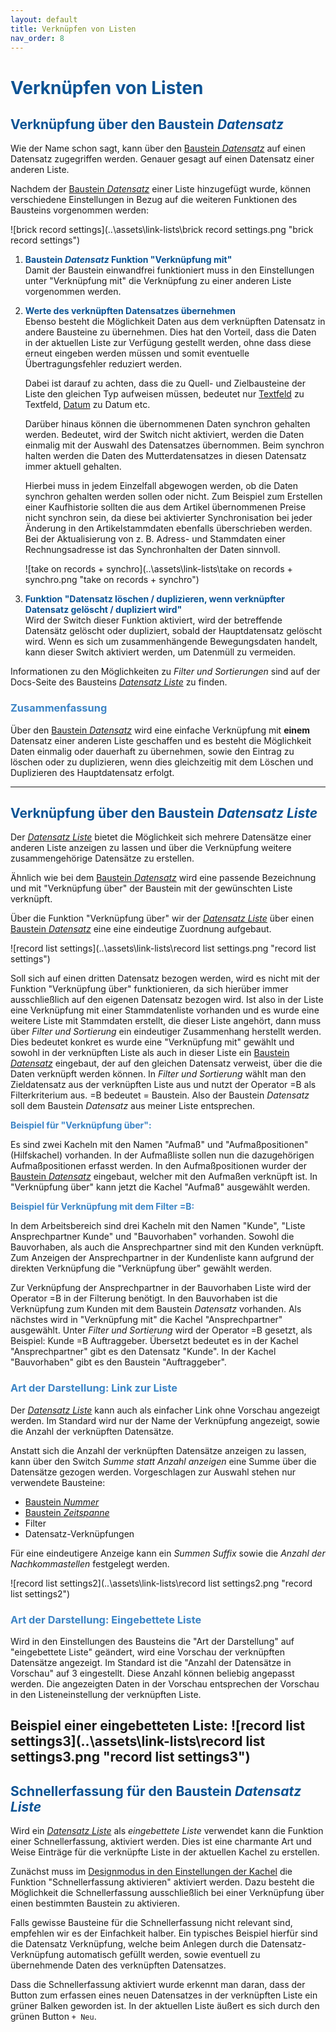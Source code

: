 ```yaml
---
layout: default
title: Verknüpfen von Listen
nav_order: 8
---
```


# <span style="color:#0b5394">**Verknüpfen von Listen**</span>

## <span style="color:#0b5394">Verknüpfung über den Baustein *Datensatz*</span>

Wie der Name schon sagt, kann über den
[Baustein *Datensatz*](https://univelop.github.io/docs/record-spec-settings.html#datensatz "Die Bausteine und deren Einstellungen // Baustein Datensatz")
auf einen Datensatz zugegriffen werden. Genauer gesagt auf einen Datensatz einer anderen Liste.

Nachdem der
[Baustein *Datensatz*](https://univelop.github.io/docs/record-spec-settings.html#datensatz "Die Bausteine und deren Einstellungen // Baustein Datensatz")
einer Liste hinzugefügt wurde, können verschiedene Einstellungen in Bezug auf die weiteren
Funktionen des Bausteins vorgenommen werden:

![brick record settings](..\assets\link-lists\brick record settings.png "brick record settings")

1. <span style="color:#0b5394">**Baustein *Datensatz* Funktion "Verknüpfung mit"**</span>  
Damit der Baustein einwandfrei funktioniert muss in den Einstellungen unter "Verknüpfung mit" die
Verknüpfung zu einer anderen Liste vorgenommen werden.

2. <span style="color:#0b5394">**Werte des verknüpften Datensatzes übernehmen**</span>  
    Ebenso besteht die Möglichkeit Daten aus dem verknüpften Datensatz in andere Bausteine zu übernehmen.
    Dies hat den Vorteil, dass die Daten in der aktuellen Liste zur Verfügung gestellt werden, ohne dass diese
    erneut eingeben werden müssen und somit eventuelle Übertragungsfehler reduziert werden.

    Dabei ist darauf zu achten, dass die zu Quell- und Zielbausteine der Liste den gleichen Typ aufweisen
    müssen, bedeutet nur
    [Textfeld](https://univelop.github.io/docs/record-spec-settings.html#textfeld "Die Bausteine und deren Einstellungen // Baustein Textfeld")
    zu Textfeld,
    [Datum](https://univelop.github.io/docs/record-spec-settings.html#datum "Die Bausteine und deren Einstellungen // Baustein Datum")
    zu Datum etc.

    Darüber hinaus können die übernommenen Daten synchron gehalten werden. Bedeutet, wird der Switch nicht
    aktiviert, werden die Daten einmalig mit der Auswahl des Datensatzes übernommen. Beim synchron halten werden
    die Daten des Mutterdatensatzes in diesen Datensatz immer aktuell gehalten.

    Hierbei muss in jedem Einzelfall abgewogen werden, ob die Daten synchron gehalten werden sollen oder nicht.
    Zum Beispiel zum Erstellen einer Kaufhistorie sollten die aus dem Artikel übernommenen Preise nicht synchron sein,
    da diese bei aktivierter Synchronisation bei jeder Änderung in den Artikelstammdaten ebenfalls überschrieben werden.
    Bei der Aktualisierung von z. B. Adress- und Stammdaten einer Rechnungsadresse ist das Synchronhalten der Daten
    sinnvoll.

    ![take on records + synchro](..\assets\link-lists\take on records + synchro.png "take on records + synchro")

3. <span style="color:#0b5394">**Funktion "Datensatz löschen / duplizieren, wenn verknüpfter Datensatz gelöscht / dupliziert wird"**</span>  
Wird der Switch dieser Funktion aktiviert, wird der betreffende Datensätz gelöscht oder dupliziert, sobald der
Hauptdatensatz gelöscht wird. Wenn es sich um zusammenhängende Bewegungsdaten handelt, kann dieser Switch aktiviert
werden, um Datenmüll zu vermeiden.

Informationen zu den Möglichkeiten zu *Filter und Sortierungen* sind auf der Docs-Seite des Bausteins
[*Datensatz Liste*](https://univelop.github.io/docs/record-spec-settings.html#datensatz-liste "Die Bausteine und deren Einstellungen // Baustein Datensatz Liste")
zu finden.

### <span style="color:#3d85c6">Zusammenfassung</span>

Über den
[Baustein *Datensatz*](https://univelop.github.io/docs/record-spec-settings.html#datensatz "Die Bausteine und deren Einstellungen // Baustein Datensatz")
wird eine einfache Verknüpfung mit **einem** Datensatz einer anderen Liste
geschaffen und es besteht die Möglichkeit Daten einmalig oder dauerhaft zu übernehmen, sowie den Eintrag
zu löschen oder zu duplizieren, wenn dies gleichzeitig mit dem Löschen und Duplizieren des Hauptdatensatz
erfolgt.

---

## <span style="color:#0b5394">Verknüpfung über den Baustein *Datensatz Liste*</span>

Der
[*Datensatz Liste*](https://univelop.github.io/docs/record-spec-settings.html#datensatz-liste "Die Bausteine und deren Einstellungen // Baustein Datensatz Liste")
bietet die Möglichkeit sich mehrere Datensätze einer anderen Liste anzeigen zu lassen und über die
Verknüpfung weitere zusammengehörige Datensätze zu erstellen.

Ähnlich wie bei dem
[Baustein *Datensatz*](https://univelop.github.io/docs/record-spec-settings.html#datensatz "Die Bausteine und deren Einstellungen // Baustein Datensatz")
wird eine passende Bezeichnung und mit "Verknüpfung über" der Baustein mit der gewünschten Liste verknüpft.

Über die Funktion "Verknüpfung über" wir der
[*Datensatz Liste*](https://univelop.github.io/docs/record-spec-settings.html#datensatz-liste "Die Bausteine und deren Einstellungen // Baustein Datensatz Liste")
über einen
[Baustein *Datensatz*](https://univelop.github.io/docs/record-spec-settings.html#datensatz "Die Bausteine und deren Einstellungen // Baustein Datensatz")
eine eine eindeutige Zuordnung aufgebaut.

![record list settings](..\assets\link-lists\record list settings.png "record list settings")

Soll sich auf einen dritten Datensatz bezogen werden, wird es nicht mit der Funktion "Verknüpfung über" 
funktionieren, da sich hierüber immer ausschließlich auf den eigenen Datensatz bezogen wird. Ist also in
der Liste eine Verknüpfung mit einer Stammdatenliste vorhanden und es wurde eine weitere Liste mit Stammdaten
erstellt, die dieser Liste angehört, dann muss über *Filter und Sortierung* ein eindeutiger Zusammenhang
herstellt werden. Dies bedeutet konkret es wurde eine "Verknüpfung mit" gewählt und sowohl in der verknüpften
Liste als auch in dieser Liste ein
[Baustein *Datensatz*](https://univelop.github.io/docs/record-spec-settings.html#datensatz "Die Bausteine und deren Einstellungen // Baustein Datensatz")
eingebaut, der auf den gleichen Datensatz verweist, über die die Daten verknüpft werden können. In *Filter
und Sortierung* wählt man den Zieldatensatz aus der verknüpften Liste aus und nutzt der Operator =B als
Filterkriterium aus. =B bedeutet = Baustein. Also der Baustein *Datensatz* soll dem Baustein *Datensatz*
aus meiner Liste entsprechen.

<span style="color:#3d85c6">**Beispiel für "Verknüpfung über":**</span>

Es sind zwei Kacheln mit den Namen "Aufmaß" und "Aufmaßpositionen" (Hilfskachel) vorhanden. In der Aufmaßliste
sollen nun die dazugehörigen Aufmaßpositionen erfasst werden. In den Aufmaßpositionen wurder der
[Baustein *Datensatz*](https://univelop.github.io/docs/record-spec-settings.html#datensatz "Die Bausteine und deren Einstellungen // Baustein Datensatz")
eingebaut, welcher mit den Aufmaßen verknüpft ist. In "Verknüpfung über" kann jetzt die Kachel "Aufmaß" ausgewählt
werden.

<span style="color:#3d85c6">**Beispiel für Verknüpfung mit dem Filter =B:**</span>

In dem Arbeitsbereich sind drei Kacheln mit den Namen "Kunde", "Liste Ansprechpartner Kunde" und "Bauvorhaben"
vorhanden. Sowohl die Bauvorhaben, als auch die Ansprechpartner sind mit den Kunden verknüpft. Zum Anzeigen der
Ansprechpartner in der Kundenliste kann aufgrund der direkten Verknüpfung die "Verknüpfung über" gewählt werden.

Zur Verknüpfung der Ansprechpartner in der Bauvorhaben Liste wird der Operator =B in der Filterung benötigt. In
den Bauvorhaben ist die Verknüpfung zum Kunden mit dem Baustein *Datensatz* vorhanden. Als nächstes wird in "Verknüpfung
mit" die Kachel "Ansprechpartner" ausgewählt. Unter *Filter und Sortierung* wird der Operator =B gesetzt, als Beispiel:
Kunde =B Auftraggeber. Übersetzt bedeutet es in der Kachel "Ansprechpartner" gibt es den Datensatz "Kunde". In der
Kachel "Bauvorhaben" gibt es den Baustein "Auftraggeber".

### <span style="color:#3d85c6">Art der Darstellung: Link zur Liste</span>

Der
[*Datensatz Liste*](https://univelop.github.io/docs/record-spec-settings.html#datensatz-liste "Die Bausteine und deren Einstellungen // Baustein Datensatz Liste")
kann auch als einfacher Link ohne Vorschau angezeigt werden. Im Standard wird nur der Name der Verknüpfung angezeigt,
sowie die Anzahl der verknüpften Datensätze.

Anstatt sich die Anzahl der verknüpften Datensätze anzeigen zu lassen, kann über den Switch *Summe statt Anzahl anzeigen*
eine Summe über die Datensätze gezogen werden. Vorgeschlagen zur Auswahl stehen nur verwendete Bausteine:
- [Baustein *Nummer*](https://univelop.github.io/docs/record-spec-settings.html#nummer "Die Bausteine und deren Einstellungen // Baustein Nummer")
- [Baustein *Zeitspanne*](https://univelop.github.io/docs/record-spec-settings.html#zeitspanne "Die Bausteine und deren Einstellungen // Baustein Zeitspanne")
- Filter
- Datensatz-Verknüpfungen

Für eine eindeutigere Anzeige kann ein *Summen Suffix* sowie die *Anzahl der Nachkommastellen* festgelegt werden.

![record list settings2](..\assets\link-lists\record list settings2.png "record list settings2")

### <span style="color:#3d85c6">Art der Darstellung: Eingebettete Liste</span>

Wird in den Einstellungen des Bausteins die "Art der Darstellung" auf "eingebettete Liste" geändert, wird eine Vorschau
der verknüpften Datensätze angezeigt. Im Standard ist die "Anzahl der Datensätze in Vorschau" auf 3 eingestellt. Diese
Anzahl können beliebig angepasst werden. Die angezeigten Daten in der Vorschau entsprechen der Vorschau in den Listeneinstellung
der verknüpften Liste.

**Beispiel einer eingebetteten Liste:**
![record list settings3](..\assets\link-lists\record list settings3.png "record list settings3")
---

## <span style="color:#0b5394">Schnellerfassung für den Baustein *Datensatz Liste*</span>

Wird ein
[*Datensatz Liste*](https://univelop.github.io/docs/record-spec-settings.html#datensatz-liste "Die Bausteine und deren Einstellungen // Baustein Datensatz Liste")
als *eingebettete Liste* verwendet kann die Funktion einer Schnellerfassung, aktiviert werden. Dies ist eine
charmante Art und Weise Einträge für die verknüpfte Liste in der aktuellen Kachel zu erstellen.

Zunächst muss im
[Designmodus in den Einstellungen der Kachel](https://univelop.github.io/docs/design-mode-settings.html#kachel "Die Designmodi und deren Einstellungen")
die Funktion "Schnellerfassung aktivieren" aktiviert werden. Dazu besteht die Möglichkeit die Schnellerfassung
ausschließlich bei einer Verknüpfung über einen bestimmten Baustein zu aktivieren.

Falls gewisse Bausteine für die Schnellerfassung nicht relevant sind, empfehlen wir es der
Einfachkeit halber. Ein typisches Beispiel hierfür sind die Datensatz Verknüpfung, welche beim Anlegen
durch die Datensatz-Verknüpfung automatisch gefüllt werden, sowie eventuell zu übernehmende Daten des verknüpften
Datensatzes.

Dass die Schnellerfassung aktiviert wurde erkennt man daran, dass der Button zum erfassen eines neuen Datensatzes
in der verknüpften Liste ein grüner Balken geworden ist. In der aktuellen Liste äußert es sich durch den grünen
Button `+ Neu`.